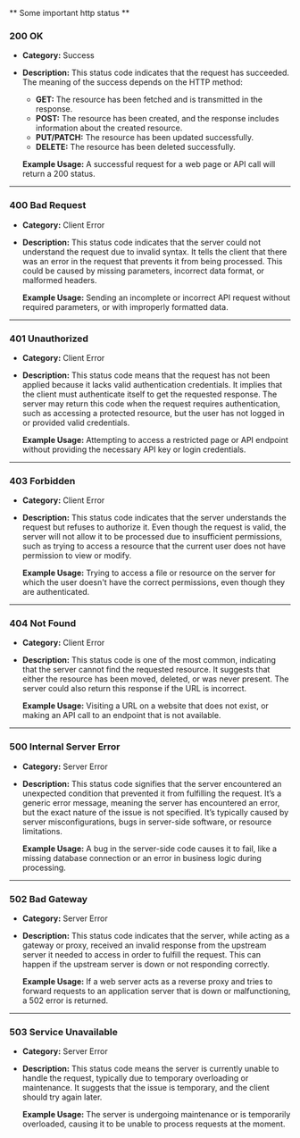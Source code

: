 ** Some important http status **

### **200 OK**
- **Category:** Success
- **Description:** This status code indicates that the request has succeeded. The meaning of the success depends on the HTTP method:
  - **GET:** The resource has been fetched and is transmitted in the response.
  - **POST:** The resource has been created, and the response includes information about the created resource.
  - **PUT/PATCH:** The resource has been updated successfully.
  - **DELETE:** The resource has been deleted successfully.
  
  **Example Usage:** A successful request for a web page or API call will return a 200 status.

---

### **400 Bad Request**
- **Category:** Client Error
- **Description:** This status code indicates that the server could not understand the request due to invalid syntax. It tells the client that there was an error in the request that prevents it from being processed. This could be caused by missing parameters, incorrect data format, or malformed headers.
  
  **Example Usage:** Sending an incomplete or incorrect API request without required parameters, or with improperly formatted data.

---

### **401 Unauthorized**
- **Category:** Client Error
- **Description:** This status code means that the request has not been applied because it lacks valid authentication credentials. It implies that the client must authenticate itself to get the requested response. The server may return this code when the request requires authentication, such as accessing a protected resource, but the user has not logged in or provided valid credentials.
  
  **Example Usage:** Attempting to access a restricted page or API endpoint without providing the necessary API key or login credentials.

---

### **403 Forbidden**
- **Category:** Client Error
- **Description:** This status code indicates that the server understands the request but refuses to authorize it. Even though the request is valid, the server will not allow it to be processed due to insufficient permissions, such as trying to access a resource that the current user does not have permission to view or modify.
  
  **Example Usage:** Trying to access a file or resource on the server for which the user doesn't have the correct permissions, even though they are authenticated.

---

### **404 Not Found**
- **Category:** Client Error
- **Description:** This status code is one of the most common, indicating that the server cannot find the requested resource. It suggests that either the resource has been moved, deleted, or was never present. The server could also return this response if the URL is incorrect.
  
  **Example Usage:** Visiting a URL on a website that does not exist, or making an API call to an endpoint that is not available.

---

### **500 Internal Server Error**
- **Category:** Server Error
- **Description:** This status code signifies that the server encountered an unexpected condition that prevented it from fulfilling the request. It’s a generic error message, meaning the server has encountered an error, but the exact nature of the issue is not specified. It’s typically caused by server misconfigurations, bugs in server-side software, or resource limitations.
  
  **Example Usage:** A bug in the server-side code causes it to fail, like a missing database connection or an error in business logic during processing.

---

### **502 Bad Gateway**
- **Category:** Server Error
- **Description:** This status code indicates that the server, while acting as a gateway or proxy, received an invalid response from the upstream server it needed to access in order to fulfill the request. This can happen if the upstream server is down or not responding correctly.
  
  **Example Usage:** If a web server acts as a reverse proxy and tries to forward requests to an application server that is down or malfunctioning, a 502 error is returned.

---

### **503 Service Unavailable**
- **Category:** Server Error
- **Description:** This status code means the server is currently unable to handle the request, typically due to temporary overloading or maintenance. It suggests that the issue is temporary, and the client should try again later.
  
  **Example Usage:** The server is undergoing maintenance or is temporarily overloaded, causing it to be unable to process requests at the moment.
